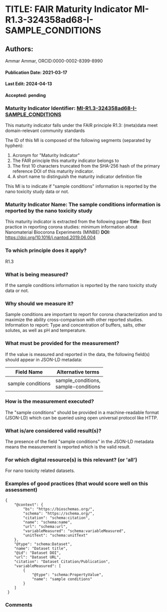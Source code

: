 # TITLE: FAIR Maturity Indicator MI-R1.3-324358ad68-I-SAMPLE_CONDITIONS

## Authors: 
Ammar Ammar, ORCID:0000-0002-8399-8990

#### Publication Date: 2021-03-17
#### Last Edit: 2024-04-13
#### Accepted: pending

### Maturity Indicator Identifier: [MI-R1.3-324358ad68-I-SAMPLE_CONDITIONS](https://w3id.org/nsdra/maturity-indicator/readme/MI-R1.3-324358ad68-I-SAMPLE_CONDITIONS)

This maturity indicator falls under the FAIR principle R1.3:
(meta)data meet domain-relevant community standards

The ID of this MI is composed of the following segments (separated by hyphen):
1. Acronym for "Maturity Indicator"
1. The FAIR principle this maturity indicator belongs to
1. The first 10 characters truncated from the SHA-256 hash of the primary reference DOI of this maturity indicator.
1. A short name to distinguish the maturity indicator definition file

This MI is to indicate if "sample conditions" information is reported by the nano toxicity study data or not.

### Maturity Indicator Name:  The sample conditions information is reported by the nano toxicity study

This maturity indicator is extracted from the following paper 
**Title:** Best practice in reporting corona studies: minimum information about Nanomaterial Biocorona Experiments (MINBE)
**DOI:** https://doi.org/10.1016/j.nantod.2019.06.004

### To which principle does it apply?  
R1.3

### What is being measured?
If the sample conditions information is reported by the nano toxicity study data or not.

### Why should we measure it?
Sample conditions are important to report for corona characterization and
to maximize the ability cross-comparison with other reported studies. Information to report:
Type and concentration of buffers, salts, other solutes, as well as pH and temperature.

### What must be provided for the measurement?
If the value is measured and reported in the data, the following field(s) should appear in JSON-LD metadata: 

| Field Name          | Alternative terms            |
| ------------------- | ---------------------------- |
| sample conditions   | sample_conditions,<br>sample-conditions  |

### How is the measurement executed?
The "sample conditions" should be provided in a machine-readable format (JSON-LD) which can be queried using open universal protocol like HTTP.

### What is/are considered valid result(s)?
The presence of the field "sample conditions" in the JSON-LD metadata means the measurement is reported which is the valid result.

### For which digital resource(s) is this relevant? (or 'all')
For nano toxicity related datasets.  

### Examples of good practices (that would score well on this assessment)
```{json}
{
 	"@context": {
 		"bs": "https://bioschemas.org/",
 		"schema": "https://schema.org/",
 		"citation": "schema:citation",
 		"name": "schema:name",
 		"url": "schema:url",
 		"variableMeasured": "schema:variableMeasured",
 		"unitText": "schema:unitText"
 	},
 	"@type": "schema:Dataset",
 	"name": "Dataset title",
 	"@id": "Dataset DOI",
 	"url": "Dataset URL",
 	"citation": "Dataset Citation/Publication",
 	"variableMeasured": [
 		{
 			"@type": "schema:PropertyValue",
 			"name": "sample conditions"
 		}
 	]
 }
```

### Comments

